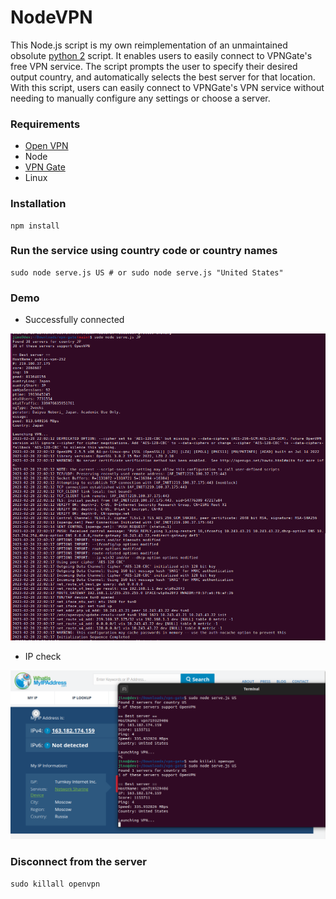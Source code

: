 # NodeVPN
This Node.js script is my own reimplementation of an unmaintained obsolute [python 2](https://gist.github.com/Lazza/bbc15561b65c16db8ca8?permalink_comment_id=4381847#gistcomment-4381847) script. It enables users to easily connect to VPNGate's free VPN service. The script prompts the user to specify their desired output country, and automatically selects the best server for that location. With this script, users can easily connect to VPNGate's VPN service without needing to manually configure any settings or choose a server.

### Requirements
* [Open VPN](https://openvpn.net/)
* Node
* [VPN Gate](http://www.vpngate.net/en/)
* Linux

### Installation
```
npm install
```

### Run the service using country code or country names
```
sudo node serve.js US # or sudo node serve.js "United States"
```
### Demo
* Successfully connected

![Connection image](country-japan.png "")

* IP check

![Connection image](demo.png "")

### Disconnect from the server
```
sudo killall openvpn
```

